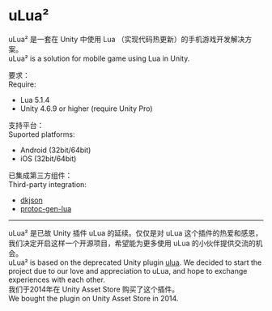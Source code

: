 # uLua²

uLua² 是一套在 Unity 中使用 Lua （实现代码热更新）的手机游戏开发解决方案。  
uLua² is a solution for mobile game using Lua in Unity.

要求：  
Require:
- Lua 5.1.4
- Unity 4.6.9 or higher (require Unity Pro)

支持平台：  
Suported platforms:
- Android (32bit/64bit)
- iOS (32bit/64bit)

已集成第三方组件：  
Third-party integration:
- [dkjson](http://dkolf.de/src/dkjson-lua.fsl/home)
- [protoc-gen-lua](https://github.com/paynechu/protoc-gen-lua)

***

uLua² 是已故 Unity 插件 uLua 的延续。仅仅是对 uLua 这个插件的热爱和感恩，我们决定开启这样一个开源项目，希望能为更多使用 uLua 的小伙伴提供交流的机会。  
uLua² is based on the deprecated Unity plugin [ulua](https://www.assetstore.unity3d.com/en/#!/content/13887). We decided to start the project due to our love and appreciation to uLua, and hope to exchange experiences with each other.  
我们于2014年在 Unity Asset Store 购买了这个插件。  
We bought the plugin on Unity Asset Store in 2014.
